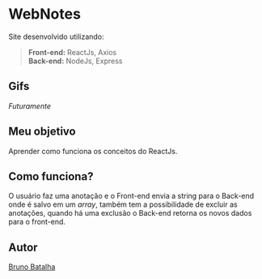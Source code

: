 # WebNotes

Site desenvolvido utilizando:
>**Front-end:** ReactJs, Axios\
**Back-end:** NodeJs, Express

## Gifs
_Futuramente_

## Meu objetivo
Aprender como funciona os conceitos do ReactJs.

## Como funciona?
O usuário faz uma anotação e o Front-end envia a string 
para o Back-end onde é salvo em um _array_, também tem a 
possibilidade de excluir as anotações, quando há uma exclusão 
o Back-end retorna os novos dados para o front-end. 

## Autor
[Bruno Batalha](https://bruno-batalha.firebaseapp.com/)
